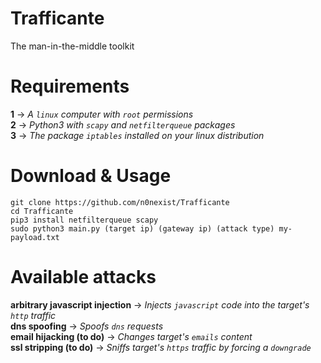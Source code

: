 # Trafficante
The man-in-the-middle toolkit

# Requirements
<b>1</b> -> <i>A ```linux``` computer with ```root``` permissions</i><br>
<b>2</b> -> <i>Python3 with ```scapy``` and ```netfilterqueue``` packages</i><br>
<b>3</b> -> <i>The package ```iptables``` installed on your linux distribution</i><br>

# Download & Usage
```
git clone https://github.com/n0nexist/Trafficante
cd Trafficante
pip3 install netfilterqueue scapy
sudo python3 main.py (target ip) (gateway ip) (attack type) my-payload.txt
```

# Available attacks
<b>arbitrary javascript injection</b> -> <i>Injects ```javascript``` code into the target's ```http``` traffic</i><br>
<b>dns spoofing</b> -> <i>Spoofs ```dns``` requests</i><br>
<b>email hijacking (to do)</b> -> <i>Changes target's ```emails``` content</i><br>
<b>ssl stripping (to do)</b> -> <i>Sniffs target's ```https``` traffic by forcing a ```downgrade```</i><br>
